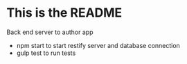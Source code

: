 # This is the README
Back end server to author app

- npm start to start restify server and database connection
- gulp  test to run tests